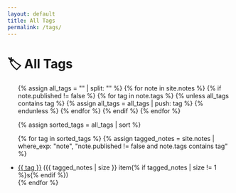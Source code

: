 ```yaml
---
layout: default
title: All Tags
permalink: /tags/
---
```


<h1>🏷 All Tags</h1>

<ul>
  {% assign all_tags = "" | split: "" %}
  {% for note in site.notes %}
    {% if note.published != false %}
      {% for tag in note.tags %}
        {% unless all_tags contains tag %}
          {% assign all_tags = all_tags | push: tag %}
        {% endunless %}
      {% endfor %}
    {% endif %}
  {% endfor %}

  {% assign sorted_tags = all_tags | sort %}

  {% for tag in sorted_tags %}
    {% assign tagged_notes = site.notes | where_exp: "note", "note.published != false and note.tags contains tag" %}
    <li>
      <a href="{{ '/tags/' | append: tag | append: '/' | relative_url }}">{{ tag }}</a>
      ({{ tagged_notes | size }} item{% if tagged_notes | size != 1 %}s{% endif %})
    </li>
  {% endfor %}
</ul>

